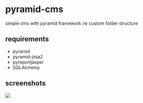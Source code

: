# pyramid-cms
simple cms with pyramid framework /w custom folder structure

## requirements
* pyramid
* pyramid-jinja2
* pyreportjasper
* SQLAlchemy

## screenshots
![](https://i.imgur.com/hYgIcmM.png)
